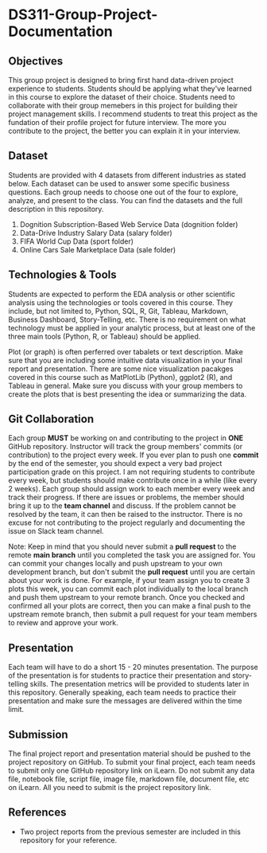 # DS311-Group-Project-Documentation

## Objectives
This group project is designed to bring first hand data-driven project experience to students. Students should be applying what they've learned in this course to explore the dataset of their choice. Students need to collaborate with their group memebers in this project for building their project management skills.  I recommend students to treat this project as the fundation of their profile project for future interview. The more you contribute to the project, the better you can explain it in your interview. 

## Dataset
Students are provided with 4 datasets from different industries as stated below.  Each dataset can be used to answer some specific business questions.  Each group needs to choose one out of the four to explore, analyze, and present to the class. You can find the datasets and the full description in this repository.

1. Dognition Subscription-Based Web Service Data (dognition folder)
2. Data-Drive Industry Salary Data (salary folder)
3. FIFA World Cup Data (sport folder)
4. Online Cars Sale Marketplace Data (sale folder)

## Technologies & Tools
Students are expected to perform the EDA analysis or other scientific analysis using the technologies or tools covered in this course.  They include, but not limited to, Python, SQL, R, Git, Tableau, Markdown, Business Dashboard, Story-Telling, etc. There is no requirement on what technology must be applied in your analytic process, but at least one of the three main tools (Python, R, or Tableau) should be applied.  

Plot (or graph) is often perferred over tabalets or text description. Make sure that you are including some intuitive data visualization in your final report and presentation. There are some nice visualization pacakges covered in this course such as MatPlotLib (Python), ggplot2 (R), and Tableau in general.  Make sure you discuss with your group members to create the plots that is best presenting the idea or summarizing the data.

## Git Collaboration
Each group **MUST** be working on and contributing to the project in **ONE** GitHub repository. Instructor will track the group members' commits (or contribution) to the project every week. If you ever plan to push one **commit** by the end of the semester, you should expect a very bad project participation grade on this project.  I am not requiring students to contribute every week, but students should make contribute once in a while (like every 2 weeks).  Each group should assign work to each member every week and track their progress.  If there are issues or problems, the member should bring it up to the **team channel** and discuss.  If the problem cannot be resolved by the team, it can then be raised to the instructor.  There is no excuse for not contributing to the project regularly and documenting the issue on Slack team channel.

Note: Keep in mind that you should never submit a **pull request** to the remote **main branch** until you completed the task you are assigned for.  You can commit your changes locally and push upstream to your own development branch, but don't submit the **pull request** until you are certain about your work is done.  For example, if your team assign you to create 3 plots this week, you can commit each plot individually to the local branch and push them upstream to your remote branch. Once you checked and confirmed all your plots are correct, then you can make a final push to the upstream remote branch, then submit a pull request for your team members to review and approve your work.

## Presentation
Each team will have to do a short 15 - 20 minutes presentation.  The purpose of the presentation is for students to practice their presentation and story-telling skills. The presentation metrics will be provided to students later in this repository.  Generally speaking, each team needs to practice their presentation and make sure the messages are delivered within the time limit.

## Submission
The final project report and presentation material should be pushed to the project repository on GitHub.  To submit your final project, each team needs to submit only one GitHub repository link on iLearn.  Do not submit any data file, notebook file, script file, image file, markdown file, document file, etc on iLearn.  All you need to submit is the project repository link.

## References
- Two project reports from the previous semester are included in this repository for your reference.
